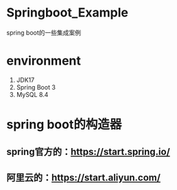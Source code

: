 # Springboot_Example
spring boot的一些集成案例
# environment
1. JDK17
2. Spring Boot 3
3. MySQL 8.4
# spring boot的构造器
## spring官方的：https://start.spring.io/
## 阿里云的：https://start.aliyun.com/
